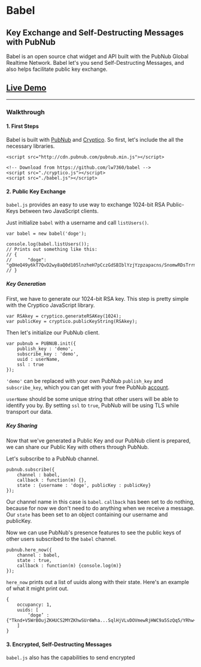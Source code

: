 # Babel

## Key Exchange and Self-Destructing Messages with PubNub

Babel is an open source chat widget and API built with the PubNub Global Realtime Network. Babel let's you send Self-Destructing Messages, and also helps facilitate public key exchange.

## [Live Demo](http://larrywu.com/babel)
------

### Walkthrough

#### 1. First Steps
Babel is built with [PubNub](http://www.pubnub.com/) and [Cryptico](http://wwwtyro.github.io/cryptico/). So first, let's include the all the necessary libraries.

	<script src="http://cdn.pubnub.com/pubnub.min.js"></script>
	
	<!-- Download from https://github.com/lw7360/babel -->
	<script src="./cryptico.js"></script> 
	<script src="./babel.js"></script>
	
#### 2. Public Key Exchange

`babel.js` provides an easy to use way to exchange 1024-bit RSA Public-Keys between two JavaScript clients. 

Just initialize `babel` with a username and call `listUsers()`.

	var babel = new babel('doge');
	
	console.log(babel.listUsers());
	// Prints out something like this:
	// {
	//		"doge": "gOHeQ49y6kT7QvD2wy8aQ0d105lnzheH7pCczGdSBIblYzjYzpzapacns/SnomwRDsTrrm1eTfxh5qJU2tCqYWVA5W3Zh9ChnojFYQ6WBSe+USxFf4/iNYCFwzVmkkehQv5EfIlCxr2o0LaaguHVtPCFb1MUxxPIZRCZFS0J4Os="
	// }

##### Key Generation
First, we have to generate our 1024-bit RSA key. This step is pretty simple with the Cryptico JavaScript library.

	var RSAkey = cryptico.generateRSAKey(1024);
	var publicKey = cryptico.publicKeyString(RSAkey);

Then let's initialize our PubNub client.
	
	var pubnub = PUBNUB.init({
		publish_key : 'demo',
		subscribe_key : 'demo',
		uuid : userName,
		ssl : true
	});
	
`'demo'` can be replaced with your own PubNub `publish_key` and `subscribe_key`, which you can get with your free PubNub [account](http://www.pubnub.com/get-started/).

`userName` should be some unique string that other users will be able to identify you by. By setting `ssl` to `true`, PubNub will be using TLS while transport our data.

##### Key Sharing

Now that we've generated a Public Key and our PubNub client is prepared, we can share our Public Key with others through PubNub.

Let's subscribe to a PubNub channel.

	pubnub.subscribe({
		channel : babel,
		callback : function(m) {},
		state : {username : 'doge', publicKey : publicKey}
	});
	
Our channel name in this case is `babel`. `callback` has been set to do nothing, because for now we don't need to do anything when we receive a message. Our `state` has been set to an object containing our username and publicKey.

Now we can use PubNub's presence features to see the public keys of other users subscribed to the `babel` channel.

	pubnub.here_now({
		channel : babel,
		state : true,
		callback : function(m) {console.log(m)}
	});
	
`here_now` prints out a list of uuids along with their state. Here's an example of what it might print out.

	{
		occupancy: 1,
		uuids: [
	    	‘doge’ : {"Tknd+V5WrBOujZKHUCS2MYZKhwSUr6Wha...SqlHjVLvDOVmewRjHWC9a5SzQq5/YRhw+7E="}
		]
	}

#### 3. Encrypted, Self-Destructing Messages

`babel.js` also has the capabilities to send encrypted  

